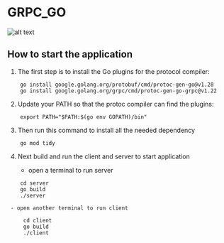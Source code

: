 
# GRPC_GO

![alt text](https://cdn.hashnode.com/res/hashnode/image/upload/v1676286888080/32e693e3-1d2f-40b2-a427-408c91ecd2b0.png?w=1600&h=840&fit=crop&crop=entropy&auto=compress,format&format=webp)


## How to start the application  
 
 1. The first step is to install the Go plugins for the protocol compiler:

  ```
      go install google.golang.org/protobuf/cmd/protoc-gen-go@v1.28
      go install google.golang.org/grpc/cmd/protoc-gen-go-grpc@v1.22
  ```

  2. Update your PATH so that the protoc compiler can find the plugins:

  ```
      export PATH="$PATH:$(go env GOPATH)/bin"
  ```
  3. Then run this command to install all the needed dependency
  ```
      go mod tidy
  ```
  4. Next build and run the client and server to start application
     
     - open a terminal to run server
     
  ``` 
      cd server
      go build 
      ./server
  ```
  
     - open another terminal to run client
     
  ``` 
       cd client
       go build 
       ./client
  ```
 
